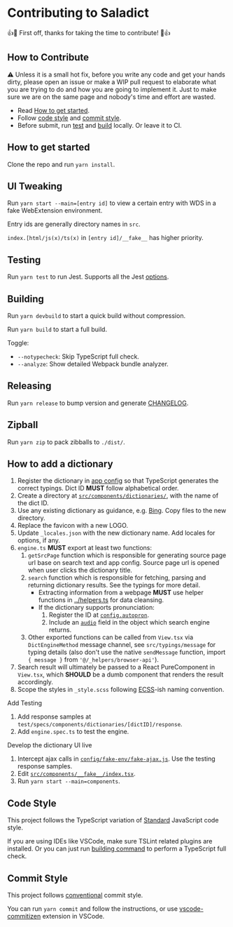 # Contributing to Saladict

:+1::tada: First off, thanks for taking the time to contribute! :tada::+1:

## How to Contribute

:warning: Unless it is a small hot fix, before you write any code and get your hands dirty, please open an issue or make a WIP pull request to elaborate what you are trying to do and how you are going to implement it. Just to make sure we are on the same page and nobody's time and effort are wasted.

- Read [How to get started](#how-to-get-started).
- Follow [code style](#code-style) and [commit style](#commit-style).
- Before submit, run [test](#testing) and [build](#building) locally. Or leave it to CI.

## How to get started

Clone the repo and run `yarn install`.

## UI Tweaking

Run `yarn start --main=[entry id]` to view a certain entry with WDS in a fake WebExtension environment.

Entry ids are generally directory names in `src`.

`index.[html/js(x)/ts(x)` in `[entry id]/__fake__` has higher priority.

## Testing

Run `yarn test` to run Jest. Supports all the Jest [options](https://jestjs.io/docs/en/cli).

## Building

Run `yarn devbuild` to start a quick build without compression.

Run `yarn build` to start a full build.

Toggle:

- `--notypecheck`: Skip TypeScript full check.
- `--analyze`: Show detailed Webpack bundle analyzer.

## Releasing

Run `yarn release` to bump version and generate [CHANGELOG](./CHANGELOG.md).

## Zipball

Run `yarn zip` to pack zibballs to `./dist/`.

## How to add a dictionary

1. Register the dictionary in [app config](./src/app-config/dicts.ts) so that TypeScript generates the correct typings. Dict ID **MUST** follow alphabetical order.
1. Create a directory at [`src/components/dictionaries/`](./src/components/dictionaries/), with the name of the dict ID.
  1. Use any existing dictionary as guidance, e.g. [Bing](./src/components/dictionaries/bing). Copy files to the new directory.
  1. Replace the favicon with a new LOGO.
  1. Update `_locales.json` with the new dictionary name. Add locales for options, if any.
  1. `engine.ts` **MUST** export at least two functions:
     1. `getSrcPage` function which is responsible for generating source page url base on search text and app config. Source page url is opened when user clicks the dictionary title.
     1. `search` function which is responsible for fetching, parsing and returning dictionary results. See the typings for more detail.
        - Extracting information from a webpage **MUST** use helper functions in [../helpers.ts](./components/dictionaries/helpers.ts) for data cleansing.
        - If the dictionary supports pronunciation:
          1. Register the ID at [`config.autopron`](https://github.com/crimx/ext-saladict/blob/a88cfed84129418b65914351ca14b86d7b1b758b/src/app-config/index.ts#L202-L223).
          1. Include an [`audio`](https://github.com/crimx/ext-saladict/blob/a88cfed84129418b65914351ca14b86d7b1b758b/src/typings/server.ts#L5-L9) field in the object which search engine returns.
      1. Other exported functions can be called from `View.tsx` via `DictEngineMethod` message channel, see `src/typings/message` for typing details (also don't use the native `sendMessage` function, import `{ message }` from `'@/_helpers/browser-api'`).
  1. Search result will ultimately be passed to a React PureComponent in `View.tsx`, which **SHOULD** be a dumb component that renders the result accordingly.
  1. Scope the styles in `_style.scss` following [ECSS](http://ecss.io/chapter5.html#anatomy-of-the-ecss-naming-convention)-ish naming convention.

Add Testing

1. Add response samples at `test/specs/components/dictionaries/[dictID]/response`.
1. Add `engine.spec.ts` to test the engine.

Develop the dictionary UI live

1. Intercept ajax calls in [`config/fake-env/fake-ajax.js`](./config/fake-env/fake-ajax.js). Use the testing response samples.
1. Edit [`src/components/__fake__/index.tsx`](./src/components/__fake__/index.tsx).
1. Run `yarn start --main=components`.

## Code Style

This project follows the TypeScript variation of [Standard](https://standardjs.com) JavaScript code style.

If you are using IDEs like VSCode, make sure TSLint related plugins are installed. Or you can just run [building command](#building) to perform a TypeScript full check.

## Commit Style

This project follows [conventional](https://conventionalcommits.org/) commit style.

You can run `yarn commit` and follow the instructions, or use [vscode-commitizen](https://github.com/KnisterPeter/vscode-commitizen) extension in VSCode.
